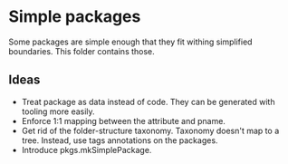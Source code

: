 # Simple packages

Some packages are simple enough that they fit withing simplified boundaries.
This folder contains those.

## Ideas

* Treat package as data instead of code. They can be generated with tooling
  more easily.
* Enforce 1:1 mapping between the attribute and pname.
* Get rid of the folder-structure taxonomy. Taxonomy doesn't map to a tree.
  Instead, use tags annotations on the packages.
* Introduce pkgs.mkSimplePackage.
